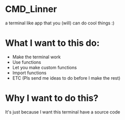 # CMD_Linner
 a terminal like app that you (will) can do cool things :)

# What I want to this do:
 - Make the terminal work
 - Use functions
 - Let you make custom functions
 - Import functions
 - ETC (Pls send me ideas to do before I make the rest)

 # Why I want to do this?
  It's just because I want this terminal have a source code